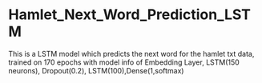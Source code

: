 # Hamlet_Next_Word_Prediction_LSTM
This is a LSTM model which predicts the next word for the hamlet txt data, trained on 170 epochs with model info of Embedding Layer, LSTM(150 neurons), Dropout(0.2), LSTM(100),Dense(1,softmax)

